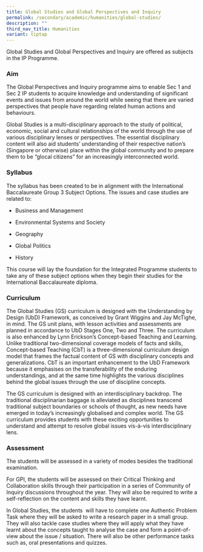 ```yaml
---
title: Global Studies and Global Perspectives and Inquiry
permalink: /secondary/academic/humanities/global-studies/
description: ""
third_nav_title: Humanities
variant: tiptap
---
```

<p>Global Studies and Global Perspectives and Inquiry are offered as subjects
in the IP Programme.</p>
<h3>Aim</h3>
<p>The Global Perspectives and Inquiry programme aims to enable Sec 1 and
Sec 2 IP students to acquire knowledge and understanding of significant
events and issues from around the world while seeing that there are varied
perspectives that people have regarding related human actions and behaviours.</p>
<p>Global Studies is a multi-disciplinary approach to the study of political,
economic, social and cultural relationships of the world through the use
of various disciplinary lenses or perspectives. The essential disciplinary
content will also aid students’ understanding of their respective nation’s
(Singapore or otherwise) place within the global community and to prepare
them to be “glocal citizens” for an increasingly interconnected world.</p>
<h3>Syllabus</h3>
<p>The syllabus has been created to be in alignment with the International
Baccalaureate Group 3 Subject Options. The issues and case studies are
related to:</p>
<ul data-tight="true" class="tight">
<li>
<p>Business and Management</p>
</li>
<li>
<p>Environmental Systems and Society</p>
</li>
<li>
<p>Geography</p>
</li>
<li>
<p>Global Politics</p>
</li>
<li>
<p>History</p>
</li>
</ul>
<p>This course will lay the foundation for the Integrated Programme students
to take any of these subject options when they begin their studies for
the International Baccalaureate diploma.</p>
<h3>Curriculum</h3>
<p>The Global Studies (GS) curriculum is designed with the Understanding
by Design (UbD) Framework, as conceived by Grant Wiggins and Jay McTighe,
in mind. The GS unit plans, with lesson activities and assessments are
planned in accordance to UbD Stages One, Two and Three. The curriculum
is also enhanced by Lynn Erickson’s Concept-based Teaching and Learning.
Unlike traditional two-dimensional coverage models of facts and skills,
Concept-based Teaching (CbT) is a three-dimensional curriculum design model
that frames the factual content of GS with disciplinary concepts and generalizations.
CbT is an important enhancement to the UbD Framework because it emphasises
on the transferability of the enduring understandings, and at the same
time highlights the various disciplines behind the global issues through
the use of discipline concepts.</p>
<p>The GS curriculum is designed with an interdisciplinary backdrop. The
traditional disciplinarian baggage is alleviated as disciplines transcend
traditional subject boundaries or schools of thought, as new needs have
emerged in today’s increasingly globalised and complex world. The GS curriculum
provides students with these exciting opportunities to understand and attempt
to resolve global issues vis-à-vis interdisciplinary lens.</p>
<h3>Assessment</h3>
<p>The students will be assessed in a variety of modes besides the traditional
examination.</p>
<p>For GPI, the students will be assessed on their Critical Thinking and
Collaboration skills through their participation in a series of Community
of Inquiry discussions throughout the year. They will also be required
to write a self-reflection on the content and skills they have learnt.</p>
<p>In Global Studies, the students &nbsp;will have to complete one Authentic
Problem Task where they will be asked to write a research paper in a small
group. They will also tackle case studies where they will apply what they
have learnt about the concepts taught to analyse the case and form a point-of-view
about the issue / situation. There will also be other performance tasks
such as, oral presentations and quizzes.</p>